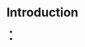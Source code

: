 Introduction
==

- [](https://pagealh.com/2015/08/15/intel-edison-investigating-iotivity/)
- [](http://events.linuxfoundation.org/sites/events/files/slides/LFPresentationSlides.pdf)
